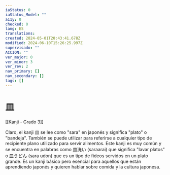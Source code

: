 ```yaml
---
iaStatus: 0
iaStatus_Model: ""
a11y: 0
checked: 0
lang: ES
translations: 
created: 2024-05-01T20:43:41.678Z
modified: 2024-06-10T15:26:25.997Z
supervisado: ""
ACCION: ""
ver_major: 0
ver_minor: 3
ver_rev: 2
nav_primary: []
nav_secondary: []
tags: []
---
```

# 皿

[[Kanji - Grado 3]]

Claro, el kanji 皿 se lee como "sara" en japonés y significa "plato" o "bandeja". También se puede utilizar para referirse a cualquier tipo de recipiente plano utilizado para servir alimentos. Este kanji es muy común y se encuentra en palabras como 皿洗い (saraarai) que significa "lavar platos" o 皿うどん (sara udon) que es un tipo de fideos servidos en un plato grande. Es un kanji básico pero esencial para aquellos que están aprendiendo japonés y quieren hablar sobre comida y la cultura japonesa.
